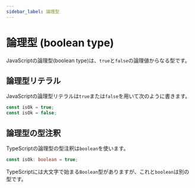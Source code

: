```yaml
---
sidebar_label: 論理型
---
```


# 論理型 (boolean type)

JavaScriptの論理型(boolean type)は、`true`と`false`の論理値からなる型です。

## 論理型リテラル

JavaScriptの論理型リテラルは`true`または`false`を用いて次のように書きます。

```javascript
const isOk = true;
const isOk = false;
```

## 論理型の型注釈

TypeScriptの論理型の型注釈は`boolean`を使います。

```typescript
const isOk: boolean = true;
```

TypeScriptには大文字で始まる`Boolean`型がありますが、これと`boolean`は別の型です。
